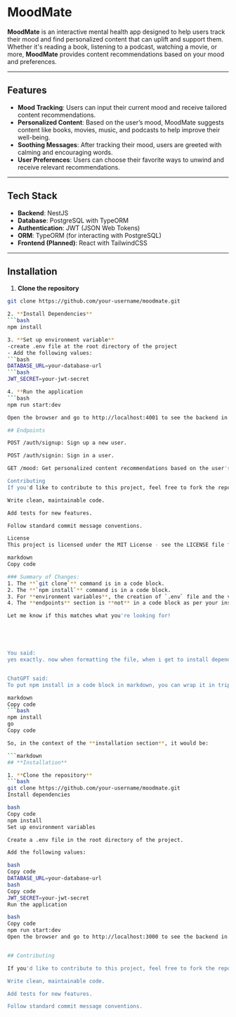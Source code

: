 # **MoodMate**

**MoodMate** is an interactive mental health app designed to help users track their mood and find personalized content that can uplift and support them. Whether it's reading a book, listening to a podcast, watching a movie, or more, **MoodMate** provides content recommendations based on your mood and preferences.

---

## **Features**

- **Mood Tracking**: Users can input their current mood and receive tailored content recommendations.
- **Personalized Content**: Based on the user’s mood, MoodMate suggests content like books, movies, music, and podcasts to help improve their well-being.
- **Soothing Messages**: After tracking their mood, users are greeted with calming and encouraging words.
- **User Preferences**: Users can choose their favorite ways to unwind and receive relevant recommendations.

---

## **Tech Stack**

- **Backend**: NestJS
- **Database**: PostgreSQL with TypeORM
- **Authentication**: JWT (JSON Web Tokens)
- **ORM**: TypeORM (for interacting with PostgreSQL)
- **Frontend (Planned)**: React with TailwindCSS

---

## **Installation**

1. **Clone the repository**
```bash
git clone https://github.com/your-username/moodmate.git

2. **Install Dependencies**
```bash
npm install

3. **Set up environment variable**
-create .env file at the root directory of the project
- Add the following values:
```bash
DATABASE_URL=your-database-url
```bash
JWT_SECRET=your-jwt-secret

4. **Run the application
```bash
npm run start:dev

Open the browser and go to http://localhost:4001 to see the backend in action.

## Endpoints

POST /auth/signup: Sign up a new user.

POST /auth/signin: Sign in a user.

GET /mood: Get personalized content recommendations based on the user's mood.

Contributing
If you'd like to contribute to this project, feel free to fork the repository, create a new branch, and submit a pull request. Here are some guidelines to follow:

Write clean, maintainable code.

Add tests for new features.

Follow standard commit message conventions.

License
This project is licensed under the MIT License - see the LICENSE file for details.

markdown
Copy code

### Summary of Changes:
1. The **`git clone`** command is in a code block.
2. The **`npm install`** command is in a code block.
3. For **environment variables**, the creation of `.env` file and the variables (`DATABASE_URL` and `JWT_SECRET`) are formatted in separate code blocks.
4. The **endpoints** section is **not** in a code block as per your instructions.

Let me know if this matches what you're looking for!





You said:
yes exactly. now when formatting the file, when i get to install dependencies, how do i put 'npm install' in a code block?


ChatGPT said:
To put npm install in a code block in markdown, you can wrap it in triple backticks (```) just like you did for the git clone command. Here's how it would look:

markdown
Copy code
```bash
npm install
go
Copy code

So, in the context of the **installation section**, it would be:

```markdown
## **Installation**

1. **Clone the repository**
```bash
git clone https://github.com/your-username/moodmate.git
Install dependencies

bash
Copy code
npm install
Set up environment variables

Create a .env file in the root directory of the project.

Add the following values:

bash
Copy code
DATABASE_URL=your-database-url
bash
Copy code
JWT_SECRET=your-jwt-secret
Run the application

bash
Copy code
npm run start:dev
Open the browser and go to http://localhost:3000 to see the backend in action.


## Contributing

If you'd like to contribute to this project, feel free to fork the repository, create a new branch, and submit a pull request. Here are some guidelines to follow:

Write clean, maintainable code.

Add tests for new features.

Follow standard commit message conventions.
